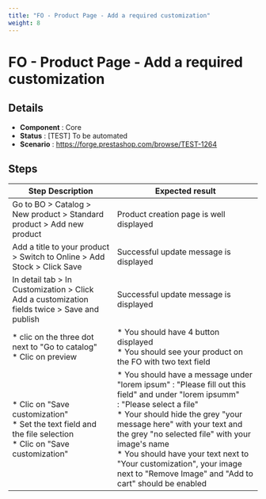 ```yaml
---
title: "FO - Product Page - Add a required customization"
weight: 8
---
```


# FO - Product Page - Add a required customization
## Details
* **Component** : Core
* **Status** : [TEST] To be automated
* **Scenario** : https://forge.prestashop.com/browse/TEST-1264

## Steps
| Step Description | Expected result |
| ----- | ----- |
| Go to BO > Catalog > New product > Standard product > Add new product | Product creation page is well displayed |
| Add a title to your product > Switch to Online > Add Stock > Click Save | Successful update message is displayed |
| In detail tab > In Customization > Click Add a customization fields twice > Save and publish | Successful update message is displayed |
| * clic on the three dot next to "Go to catalog" <br> * Clic on preview | * You should have 4 button displayed<br> * You should see your product on the FO with two text field |
| * Clic on "Save customization"<br> * Set the text field and the file selection<br> * Clic on "Save customization" | * You should have a message under "lorem ipsum" : "Please fill out this field" and under "lorem ipsumm" : "Please select a file"<br> * Your should hide the grey "your message here" with your text and the grey "no selected file" with your image's name <br> * You should have your text next to "Your customization", your image next to "Remove Image" and "Add to cart" should be enabled |
